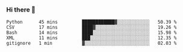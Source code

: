 ### Hi there 👋

<!--
**gustavkrist/gustavkrist** is a ✨ _special_ ✨ repository because its `README.md` (this file) appears on your GitHub profile.

Here are some ideas to get you started:

- 🔭 I’m currently working on ...
- 🌱 I’m currently learning ...
- 👯 I’m looking to collaborate on ...
- 🤔 I’m looking for help with ...
- 💬 Ask me about ...
- 📫 How to reach me: ...
- 😄 Pronouns: ...
- ⚡ Fun fact: ...
-->

<!--START_SECTION:waka-->

```text
Python      45 mins         ████████████▓░░░░░░░░░░░░   50.39 %
CSV         17 mins         ████▓░░░░░░░░░░░░░░░░░░░░   19.26 %
Bash        14 mins         ████░░░░░░░░░░░░░░░░░░░░░   15.98 %
XML         11 mins         ███░░░░░░░░░░░░░░░░░░░░░░   12.35 %
gitignore   1 min           ▓░░░░░░░░░░░░░░░░░░░░░░░░   02.03 %
```

<!--END_SECTION:waka-->
